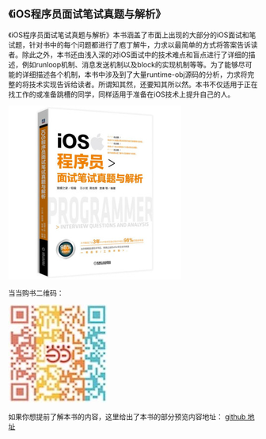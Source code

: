 ## 《iOS程序员面试笔试真题与解析》
《iOS程序员面试笔试真题与解析》本书涵盖了市面上出现的大部分的iOS面试和笔试题，针对书中的每个问题都进行了庖丁解牛，力求以最简单的方式将答案告诉读者。除此之外，本书还由浅入深的对iOS面试中的技术难点和盲点进行了详细的描述，例如runloop机制、消息发送机制以及block的实现机制等等。为了能够尽可能的详细描述各个机制，本书中涉及到了大量runtime-obj源码的分析，力求将完整的将技术实现告诉给读者。所谓知其然，还要知其所以然。本书不仅适用于正在找工作的或准备跳槽的同学，同样适用于准备在iOS技术上提升自己的人。

![](https://github.com/451518849/iOS-Programmer-Interview/blob/master/322c6003f1996f3a.jpg)

当当购书二维码：

![](https://github.com/451518849/iOS-Programmer-Interview/blob/master/44701555305702.jpg)

如果你想提前了解本书的内容，这里给出了本书的部分预览内容地址：
[github 地址](https://github.com/451518849/iOS-Programmer-Interview)